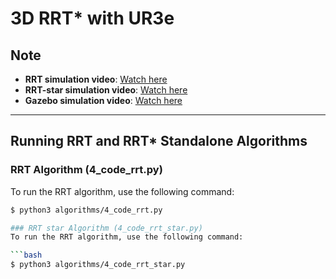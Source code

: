 # 3D RRT* with UR3e

## Note
- **RRT simulation video**: [Watch here](https://www.youtube.com/watch?v=YYwdC_GXb7Q)
- **RRT-star simulation video**: [Watch here](https://www.youtube.com/watch?v=B2dtDf0w5ew)
- **Gazebo simulation video**: [Watch here](https://www.youtube.com/watch?v=UKlIfcn6nj0)

---

## Running RRT and RRT* Standalone Algorithms

### RRT Algorithm (4_code_rrt.py)
To run the RRT algorithm, use the following command:

```bash
$ python3 algorithms/4_code_rrt.py

### RRT star Algorithm (4_code_rrt_star.py)
To run the RRT algorithm, use the following command:

```bash
$ python3 algorithms/4_code_rrt_star.py
